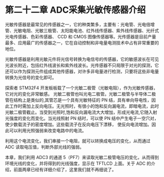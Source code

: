 # 第二十二章 ADC采集光敏传感器介绍

光敏传感器是最常见的传感器之一，它的种类繁多，主要有：光电管、光电倍增管、光敏电阻、光敏三极管、太阳能电池、红外线传感器、紫外线传感器、光纤式光电传感器、色彩传感器、 CCD 和 CMOS 图像传感器等。光传感器是目前产量最多、应用最广的传感器之一，它在自动控制和非电量电测技术中占有非常重要的地位。

光敏传感器是利用光敏元件将光信号转换为电信号的传感器，它的敏感波长在可见光波长附近，包括红外线波长和紫外线波长。光传感器不只局限于对光的探测，它还可以作为探测元件组成其他传感器，对许多非电量进行检测，只要将这些非电量转换为光信号的变化即可。

探索者 STM32F4 开发板板载了一个光敏二极管（光敏电阻），作为光敏传感器， 它对光的变化非常敏感。 光敏二极管也叫光电二极管。光敏二极管与半导体二极管在结构上是类似的,其管芯是一个具有光敏特征的 PN 结，具有单向导电性，因此工作时需加上反向电压。无光照时，有很小的饱和反向漏电流，即暗电流，此时光敏二极管截止。当受到光照时,饱和反向漏电流大大增加，形成光电流,它随入射光强度的变化而变化。当光线照射 PN 结时，可以使 PN 结中产生电子一空穴对，使少数载流子的密度增加。这些载流子在反向电压下漂移， 使反向电流增加。因此可以利用光照强弱来改变电路中的电流。

利用这个电流变化，我们串接一个电阻，就可以转换成电压的变化，从而通过 ADC 读取电压值，判断外部光线的强弱。

本章，我们利用 ADC3 的通道 5（PF7）来读取光敏二极管电压的变化，从而得到环境光线的变化，并将得到的光线强度，显示在 TFTLCD 上面。关于 ADC 的介绍，前面两章已经有详细介绍了，这里我们就不再细说了。


